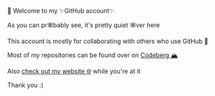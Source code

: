 👋 Welcome to my ✨GitHub account✨

As you can pr🕸️bably see, it's pretty quiet 🕸️ver here

This account is mostly for collaborating with others who use GitHub 🤝

Most of my repositories can be found over on [Codeberg 🏔️](https://codeberg.org/sammyhori)

Also [check out my website 🌐](https://sammyhori.com) while you're at it

Thank you :)
